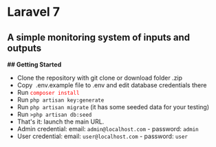 <h1><strong>Laravel 7</strong></h1>
<h2>A simple monitoring system of inputs and outputs</h2>
<p><strong>## Getting Started</strong></p>
<ul style="list-style-type: disc;">
<li>Clone the repository with git clone or download folder .zip</li>
<li>Copy&nbsp; .env.example file to .env and edit database credentials there</li>
<li>Run <span style="background-color: #ffffff; color: #ff0000;"><code>composer install</code></span></li>
<li>Run <code>php artisan key:generate</code></li>
<li>Run <code>php artisan migrate</code> (it has some seeded data for your testing)</li>
<li>Run <code>>php artisan db:seed</code></li>
<li>That's it: launch the main URL.</li>
<li>Admin credential: email: <code>admin@localhost.com</code> - password: <code>admin</code></li>
<li>User credential: email: <code>user@localhost.com</code> - password: <code>user</code></li>
</ul>
